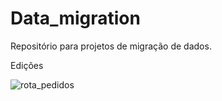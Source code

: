 # Data_migration

Repositório para projetos de migração de dados.

Edições

<!-- TODO
> gerado nosso motor Banco de Dados, utilizado o create_engine -->

<!-- com a mudança do diretório Data_migration(rename) houve a necessidade de alterar a pasta de inicialização do git
comando:
git remote set-url origin https://github.com/DSadroaldo/Data_migration.git // > montando nova URL
(https://github.com/DSadroaldo/Data_migration.git*https://github.com/DSadroaldo/Data_migration.githttps://github.com/DSadroaldo/Data_migration.git)
![Alter_directory_init](alter_directory_init.png)
![ALteracao no codigo](alter_code_directory.png)
-->
<!-- ![doc_autorizacao_usuario](docs_API_auth.png) -->

![rota_pedidos](assets/docs_rota_pedido.png)

<!-- TODO Alembic - Migracao processo, alembic revision --autogenerate -m "text mudança"
alembic upgrade head-->

<!-- criacao da conta do usuario
  como estruturar o processo de crição de itens no seu banco de dados
  garantir sessoes no banco de dados maneira robusta e escalavel
  atender a fechar sessoes, sem deixa-las abertas
  A base do processo de criação rotas, endpoints, links-->

<!--
  # sqlalchemy, ORM(obj) - > permite que você interaja com o seu banco de dados usando objetos Python em vez de escrever comandos SQL diretamente. Ele "mapeia" as classes Python para tabelas do banco de dados e os objetos (instâncias dessas classes) para as linhas dessas tabelas. -->

<!-- Sessions Restrições
 e importante gerenciar as sessoes de conexões no banco de dados
  isto é, torna-se impreenscídivel a finalização das conexões abertas no banco de   dados
  CRIAR | FAZER o q TEM FAZER | FECHAR -->

  <!-- Criamos primeiro escopo de rota de criação e autenticação de usuário
  sem nos atermos a regras mais seguras. Aqui nos atemos a gerar a teste de rota e create de um item 
  a nível de teste  -->

<!-- TODO dependencies(pegar_sessao), criado uma função cria esta sessao, dar a sessao a rota para funcionar
e quando esta rota acabar(independente de dar certo ou não) ela fechará
Dentro do FastAPI, "Depends" é um sistema poderoso e intuitivo de Injeção de Dependência
-->
<!-- TODO Session Close, a fim de, tratar uma possível session presa na memória (return), tratamos com yield
 retorna um valor mas não encerra a execução da nossa função
 adotamos uma estrutura de try
 try-finally no gerenciamento de sessao
   -->
